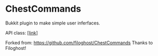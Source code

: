 ChestCommands
=========

Bukkit plugin to make simple user inferfaces.

API class: [[link]](https://github.com/filoghost/ChestCommands/blob/master/ChestCommands/src/com/gmail/filoghost/chestcommands/API.java)

Forked from: https://github.com/filoghost/ChestCommands Thanks to Filoghost!

